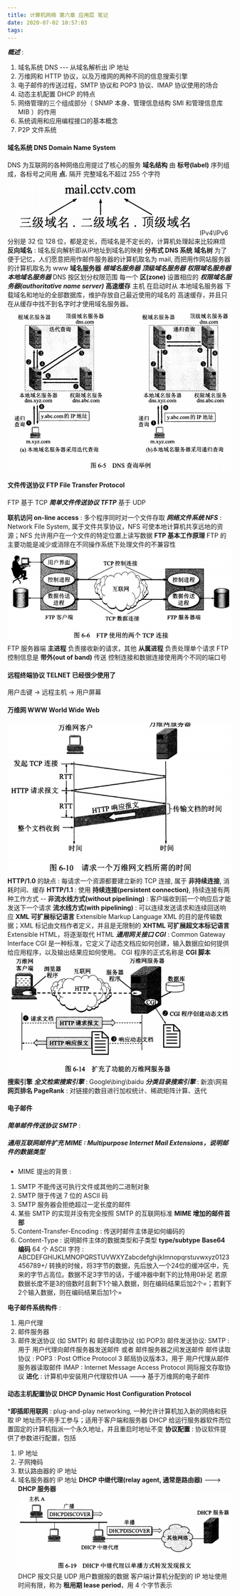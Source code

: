 ```yaml
---
title: 计算机网络 第六章 应用层 笔记
date: 2020-07-02 10:57:03
tags:
---
```

***概述*** :
1. 域名系统 DNS --- 从域名解析出 IP 地址
2. 万维网和 HTTP 协议，以及万维网的两种不同的信息搜索引擎
3. 电子邮件的传送过程，SMTP 协议和 POP3 协议、IMAP 协议使用的场合
4. 动态主机配置 DHCP 的特点
5. 网络管理的三个组成部分（ SNMP 本身、管理信息结构 SMI 和管理信息库 MIB ）的作用
6. 系统调用和应用编程接口的基本概念
7. P2P 文件系统

#### 域名系统 DNS  Domain Name System
DNS 为互联网的各种网络应用提过了核心的服务
__域名结构__
由 **标号(label)** 序列组成，各标号之间用 **点.** 隔开
完整域名不超过 255 个字符
![](/images/域名结构.jpeg)
IPv4\IPv6 分别是 32 位 128 位，都是定长，而域名是不定长的，计算机处理起来比较麻烦
**反向域名** : 域名反向解析即从IP地址到域名的映射
__分布式 DNS 系统__
__域名树__
为了便于记忆，人们愿意把用作邮件服务器的计算机取名为 mail, 而把用作网站服务器的计算机取名为 www
__域名服务器__
***根域名服务器***
***顶级域名服务器***
***权限域名服务器***
***本地域名服务器***
DNS 按区划分权限范围
每一个 **区(zone)** 设置相应的 ***权限域名服务器(authoritative name server)***
__高速缓存__
主机 在启动时从 本地域名服务器 下载域名和地址的全部数据库，维护存放自己最近使用的域名的 高速缓存，并且只在从缓存中找不到名字时才使用域名服务器。
![](/images/DNS查询举例.jpeg)
<!--more-->

#### 文件传送协议 FTP  File Transfer Protocol
FTP 基于 TCP
***简单文件传送协议 TFTP*** 基于 UDP

**联机访问 on-line access** : 多个程序同时对一个文件存取
***网络文件系统 NFS*** : Network File System, 属于文件共享协议，NFS 可使本地计算机共享远地的资源；NFS 允许用户在一个文件的特定位置上读写数据
__FTP 基本工作原理__
FTP 的主要功能是减少或消除在不同操作系统下处理文件的不兼容性
![](/images/FTP使用两个TCP连接.jpeg)
FTP 服务器端 **主进程** 负责接收新的请求，其他 **从属进程** 负责处理单个请求
FTP 控制信息是 **带外(out of band)** 传送
控制连接和数据连接使用两个不同的端口号

#### 远程终端协议 TELNET  已经很少使用了
用户击键 -> 远程主机 -> 用户屏幕

#### 万维网 WWW  World Wide Web
![](/images/请求一个文档所需时间.jpeg)
__HTTP/1.0__ 的缺点 : 每请求一个资源都要建立新的 TCP 连接, 属于 **非持续连接**, 消耗时间、缓存
__HTTP/1.1__ : 使用 **持续连接(persistent connection)**, 持续连接有两种工作方式 -- 
**非流水线方式(without pipelining)** : 客户端收到前一个响应后才能发送下一个请求 
**流水线方式(with pipelining)** : 可以连续发送请求和连续回送响应
__XML 可扩展标记语言__ Extensible Markup Language
XML 的目的是传输数据；XML 标记由文档作者定义，并且是无限制的
**XHTML 可扩展超文本标记语言** Extensible HTML，将逐渐取代 HTML
***通用网关接口 CGI*** : Common Gateway Interface
CGI 是一种标准，它定义了动态文档应如何创建，输入数据应如何提供给应用程序，以及输出结果应如何使用。
CGI 程序的正式名称是 **CGI 脚本**
![](/images/CGI动态文档.jpeg)
__搜索引擎__
***全文检索搜索引擎*** : Google\bing\baidu
***分类目录搜索引擎*** : 新浪\网易
__网页排名 PageRank__ : 对链接的数目进行加权统计、稀疏矩阵计算、迭代

#### 电子邮件
***简单邮件传送协议 SMTP*** :
##### 通用互联网邮件扩充 MIME : Multipurpose Internet Mail Extensions，说明邮件的数据类型
- MIME 提出的背景 :
1. SMTP 不能传送可执行文件或其他的二进制对象
2. SMTP 限于传送 7 位的 ASCII 码
3. SMTP 服务器会拒绝超过一定长度的邮件
4. 某些 SMTP 的实现并没有完全按照 SMTP 的互联网标准
__MIME 增加的邮件首部__
1. Content-Transfer-Encoding : 传送时邮件主体是如何编码的
2. Content-Type : 说明邮件主体的数据类型和子类型 **type/subtype**
__Base64 编码__
64 个 ASCII 字符 : ABCDEFGHIJKLMNOPQRSTUVWXYZabcdefghijklmnopqrstuvwxyz0123456789+/
转换的时候，将3字节的数据，先后放入一个24位的缓冲区中，先来的字节占高位。数据不足3字节的话，于缓冲器中剩下的比特用0补足
若原数据长度不是3的倍数时且剩下1个输入数据，则在编码结果后加2个=；若剩下2个输入数据，则在编码结果后加1个=

__电子邮件系统构件__ :
1. 用户代理
2. 邮件服务器
3. 邮件发送协议 (如 SMTP) 和 邮件读取协议 (如 POP3)
邮件发送协议:
  SMTP : 用于 用户代理向邮件服务器发送邮件 或者 邮件服务器之间发送邮件
邮件读取协议 :
  POP3 : Post Office Protocol 3 邮局协议版本3，用于 用户代理从邮件服务器读取邮件
  IMAP : Internet Message Access Protocol 网际报文存取协议
**进化** : 计算机中安装用户代理软件UA ---> 基于万维网的电子邮件

#### 动态主机配置协议 DHCP  Dynamic Host Configuration Protocol
***即插即用联网** : plug-and-play networking, 一种允许计算机加入新的网络和获取 IP 地址而不用手工参与；适用于客户端和服务器
DHCP 给运行服务器软件而位置固定的计算机指派一个永久地址，并且重启时地址不变
__协议配置__ : 协议软件提供了参数进行配置，包括
1. IP 地址
2. 子网掩码
3. 默认路由器的 IP 地址
4. 域名服务器的 IP 地址
**DHCP 中继代理(relay agent, 通常是路由器)** ---> **DHCP 服务器**
![](/images/DHCP中继单播.jpeg)
DHCP 报文只是 UDP 用户数据报的数据
客户端计算机分配到的 IP 地址使用时间有限，称为 **租用期 lease period**，用 4 个字节表示


 



